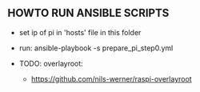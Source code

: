HOWTO RUN ANSIBLE SCRIPTS
--------------------------
- set ip of pi in 'hosts' file in this folder
- run:
ansible-playbook -s prepare_pi_step0.yml

- TODO: overlayroot:
  -  https://github.com/nils-werner/raspi-overlayroot